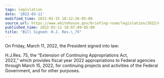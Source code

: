 ```yaml
---
tags: legislation
date: '2022-03-11'
modified_time: 2022-03-15 10:12:26-05:00
source_url: https://www.whitehouse.gov/briefing-room/legislation/2022/03/11/bill-signed-h-j-res-75/
published_time: 2022-03-11 18:07:09-05:00
title: "Bill Signed: H.J. Res.\_75"
---
```

 
On Friday, March 11, 2022, the President signed into law:

H.J.Res. 75, the “Extension of Continuing Appropriations Act,
2022,” which provides fiscal year 2022 appropriations to Federal
agencies through March 15, 2022, for continuing projects and activities
of the Federal Government, and for other purposes.
